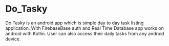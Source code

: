 # Do_Tasky
Do Tasky is an android app which is simple day to day task listing application. With FirebaseBase auth and Real Time Database app works on android with Kotlin. User can also access their daily tasks from any android device.
